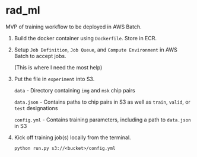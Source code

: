 # rad_ml

MVP of training workflow to be deployed in AWS Batch.

1. Build the docker container using `Dockerfile`. Store in ECR.
1. Setup `Job Definition`, `Job Queue`, and `Compute Environment`
   in AWS Batch to accept jobs.
   
   (This is where I need the most help)
   
1. Put the file in `experiment` into S3.

    `data` - Directory containing `img` and `msk` chip pairs

    `data.json` - Contains paths to chip pairs in S3 as well as `train`, `valid`, or `test` designations

   `config.yml` - Contains training parameters, including a path to
   `data.json` in S3
   
1. Kick off training job(s) locally from the terminal.
    ```
    python run.py s3://<bucket>/config.yml
    ```
